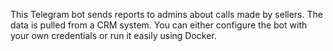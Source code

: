 This Telegram bot sends reports to admins about calls made by sellers. The data is pulled from a CRM system. You can either configure the bot with your own credentials or run it easily using Docker.
